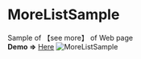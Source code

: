 # MoreListSample
Sample of 【see more】 of Web page  
**Demo ⇒** [Here](https://winvis.github.io/MoreListSample/)
![MoreListSample](https://github.com/winvis/MoreListSample/blob/master/morelistsample.png?raw=true)
